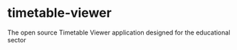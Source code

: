 # timetable-viewer
The open source Timetable Viewer application designed for the educational sector
